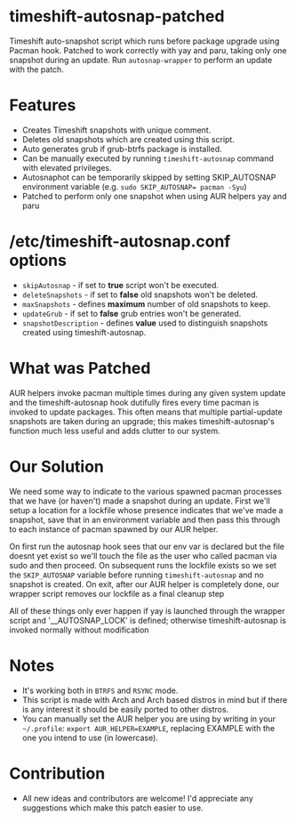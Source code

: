 # timeshift-autosnap-patched
Timeshift auto-snapshot script which runs before package upgrade using Pacman hook. Patched to work correctly with yay and paru, 
taking only one snapshot during an update. Run `autosnap-wrapper` to perform an update with the patch.

# Features
*  Creates Timeshift snapshots with unique comment.
*  Deletes old snapshots which are created using this script.
*  Auto generates grub if grub-btrfs package is installed.
*  Can be manually executed by running `timeshift-autosnap` command with elevated privileges.
*  Autosnaphot can be temporarily skipped by setting SKIP_AUTOSNAP environment variable (e.g. `sudo SKIP_AUTOSNAP= pacman -Syu`)
*  Patched to perform only one snapshot when using AUR helpers yay and paru

# /etc/timeshift-autosnap.conf options
*  `skipAutosnap` - if set to **true** script won't be executed.
*  `deleteSnapshots` - if set to **false** old snapshots won't be deleted.
*  `maxSnapshots` - defines **maximum** number of old snapshots to keep.
*  `updateGrub` - if set to **false** grub entries won't be generated.
*  `snapshotDescription` - defines **value** used to distinguish snapshots created using timeshift-autosnap.

# What was Patched

AUR helpers invoke pacman multiple times during any given system update and the timeshift-autosnap hook dutifully
fires every time pacman is invoked to update packages. This often means that multiple partial-update snapshots are
taken during an upgrade; this makes timeshift-autosnap's function much less useful and adds clutter to our system.

# Our Solution

We need some way to indicate to the various spawned pacman processes that we have (or haven't) made a snapshot during
an update. First we'll setup a location for a lockfile whose presence indicates that we've made a snapshot, save that
in an environment variable and then pass this through to each instance of pacman spawned by our AUR helper.

On first run the autosnap hook sees that our env var is declared but the file doesnt yet exist so we'll touch
the file as the user who called pacman via sudo and then proceed. On subsequent runs the lockfile exists so we
set the `SKIP_AUTOSNAP` variable before running `timeshift-autosnap` and no snapshot is created. On exit, after
our AUR helper is completely done, our wrapper script removes our lockfile as a final cleanup step

All of these things only ever happen if yay is launched through the wrapper script and '__AUTOSNAP_LOCK'
is defined; otherwise timeshift-autosnap is invoked normally without modification

# Notes
*  It's working both in `BTRFS` and `RSYNC` mode.
*  This script is made with Arch and Arch based distros in mind but if there is any interest it should be easily ported to other distros.
*  You can manually set the AUR helper you are using by writing in your `~/.profile`: `export AUR_HELPER=EXAMPLE`, replacing EXAMPLE with
the one you intend to use (in lowercase).

# Contribution
*  All new ideas and contributors are welcome! I'd appreciate any suggestions which make this patch easier to use.
